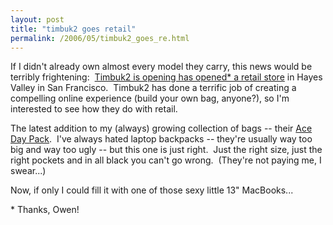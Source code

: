 ```yaml
---
layout: post
title: "timbuk2 goes retail"
permalink: /2006/05/timbuk2_goes_re.html
---
```


If I didn't already own almost every model they carry, this news would be terribly frightening:  [Timbuk2 is opening has opened* a retail store](http://www.timbuk2.com/tb2/cms/store.htm "Timbuk2 - Retail Store") in Hayes Valley in San Francisco.  Timbuk2 has done a terrific job of creating a compelling online experience (build your own bag, anyone?), so I'm interested to see how they do with retail.

The latest addition to my (always) growing collection of bags -- their [Ace Day Pack](http://www.timbuk2.com/tb2/retail/catalog.htm?categoryId=63&skusetId=121).  I've always hated laptop backpacks -- they're usually way too big and way too ugly -- but this one is just right.  Just the right size, just the right pockets and in all black you can't go wrong.  (They're not paying me, I swear...) 

Now, if only I could fill it with one of those sexy little 13" MacBooks...

\* Thanks, Owen!